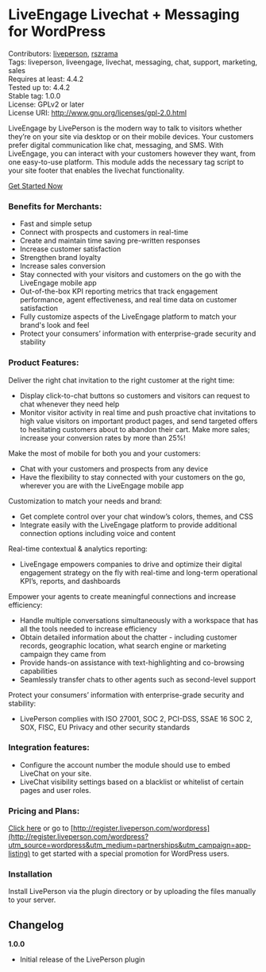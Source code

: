# LiveEngage Livechat + Messaging for WordPress

Contributors: [liveperson](https://github.com/LivePersonNY), [rszrama](https://github.com/rszrama)  
Tags: liveperson, liveengage, livechat, messaging, chat, support, marketing, sales  
Requires at least: 4.4.2  
Tested up to: 4.4.2  
Stable tag: 1.0.0  
License: GPLv2 or later  
License URI: http://www.gnu.org/licenses/gpl-2.0.html  

LiveEngage by LivePerson is the modern way to talk to visitors whether they’re on your site via desktop or on their mobile devices. Your customers prefer digital communication like chat, messaging, and SMS. With LiveEngage, you can interact with your customers however they want, from one easy-to-use platform. This module adds the necessary tag script to your site footer that enables the livechat functionality.

[Get Started Now](http://register.liveperson.com/wordpress?utm_source=wordpress&utm_medium=partnerships&utm_campaign=app-listing)

### Benefits for Merchants:

* Fast and simple setup
* Connect with prospects and customers in real-time
* Create and maintain time saving pre-written responses
* Increase customer satisfaction
* Strengthen brand loyalty
* Increase sales conversion
* Stay connected with your visitors and customers on the go with the LiveEngage mobile app
* Out-of-the-box KPI reporting metrics that track engagement performance, agent effectiveness, and real time data on customer satisfaction
* Fully customize aspects of the LiveEngage platform to match your brand\'s look and feel
* Protect your consumers’ information with enterprise-grade security and stability

### Product Features:

Deliver the right chat invitation to the right customer at the right time:

* Display click-to-chat buttons so customers and visitors can request to chat whenever they need help
* Monitor visitor activity in real time and push proactive chat invitations to high value visitors on important product pages, and send targeted offers to hesitating customers about to abandon their cart. Make more sales; increase your conversion rates by more than 25%!

Make the most of mobile for both you and your customers:

* Chat with your customers and prospects from any device
* Have the flexibility to stay connected with your customers on the go, wherever you are with the LiveEngage mobile app

Customization to match your needs and brand:

* Get complete control over your chat window’s colors, themes, and CSS
* Integrate easily with the LiveEngage platform to provide additional connection options including voice and content

Real-time contextual & analytics reporting:

* LiveEngage empowers companies to drive and optimize their digital engagement strategy on the fly with real-time and long-term operational KPI’s, reports, and dashboards

Empower your agents to create meaningful connections and increase efficiency:

* Handle multiple conversations simultaneously with a workspace that has all the tools needed to increase efficiency
* Obtain detailed information about the chatter - including customer records, geographic location, what search engine or marketing campaign they came from
* Provide hands-on assistance with text-highlighting and co-browsing capabilities
* Seamlessly transfer chats to other agents such as second-level support

Protect your consumers’ information with enterprise-grade security and stability:

* LivePerson complies with ISO 27001, SOC 2, PCI-DSS, SSAE 16 SOC 2, SOX, FISC, EU Privacy and other security standards

### Integration features:

* Configure the account number the module should use to embed LiveChat on your site.
* LiveChat visibility settings based on a blacklist or whitelist of certain pages and user roles.

### Pricing and Plans:

[Click here](http://register.liveperson.com/wordpress?utm_source=wordpress&utm_medium=partnerships&utm_campaign=app-listing) or go to [http://register.liveperson.com/wordpress](http://register.liveperson.com/wordpress?utm_source=wordpress&utm_medium=partnerships&utm_campaign=app-listing) to get started with a special promotion for WordPress users.

### Installation
Install LivePerson via the plugin directory or by uploading the files manually to your server.

## Changelog
**1.0.0**
* Initial release of the LivePerson plugin
